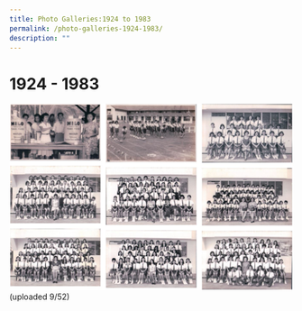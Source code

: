```yaml
---
title: Photo Galleries:1924 to 1983
permalink: /photo-galleries-1924-1983/
description: ""
---
```

1924 - 1983
===========

![](/images/photogallery.jpg)
(uploaded 9/52)